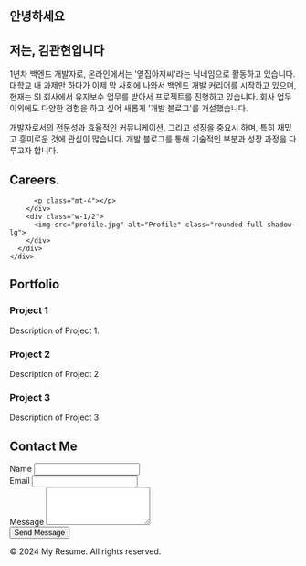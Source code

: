 <!DOCTYPE html>
<html lang="en">
<head>
    <meta charset="UTF-8">
    <meta name="viewport" content="width=device-width, initial-scale=1.0">
    <title>My Resume</title>
    <link href="https://cdn.jsdelivr.net/npm/tailwindcss@3.4.1/dist/tailwind.min.css" rel="stylesheet">
</head>
<body class="bg-gray-100">

<section class="">
  <h1 class="text-4xl">안녕하세요</h1>
  <h1 class="text-4xl">
    저는, <span class="font-bold">김관현</span>입니다
  </h1>
</section>


<!-- Hero Section -->
<section class="bg-gray-900 text-black py-20">
  <div class="container mx-auto px-4">
    <div class="text-center">
      <p class="mt-4 leading-8">
        1년차 백엔드 개발자로, 온라인에서는 '옆집아저씨'라는 닉네임으로 활동하고 있습니다. 대학교 내 과제만 하다가 이제 막 사회에 나와서 백엔드 개발 커리어를 시작하고 있으며, 현재는 SI 회사에서 유지보수 업무를 받아서 프로젝트를 진행하고 있습니다. 회사 업무 이외에도 다양한 경험을 하고 싶어 새롭게 '개발 블로그'를 개설했습니다.
      </p>
      <p class="leading-8">
        개발자로서의 전문성과 효율적인 커뮤니케이션, 그리고 성장을 중요시 하며, 특히 재밌고 흥미로운 것에 관심이 많습니다. 개발 블로그를 통해 기술적인 부분과 성장 과정을 다루고자 합니다.
      </p>
    </div>
  </div>
</section>

  <!-- About Section -->
  <section class="py-16">
    <div class="container mx-auto px-4">
      <div class="flex justify-between items-center">
        <div class="w-1/2">
          <h2 class="text-3xl font-bold">Careers.</h2>

          <p class="mt-4"></p>
        </div>
        <div class="w-1/2">
          <img src="profile.jpg" alt="Profile" class="rounded-full shadow-lg">
        </div>
      </div>
    </div>
  </section>

  <!-- Portfolio Section -->
  <section class="py-16 bg-gray-200">
    <div class="container mx-auto px-4">
      <h2 class="text-3xl font-bold text-center">Portfolio</h2>
      <div class="grid grid-cols-3 gap-8 mt-8">
        <div class="bg-white p-6 rounded-lg shadow-md">
          <h3 class="text-xl font-bold">Project 1</h3>
          <p class="mt-2">Description of Project 1.</p>
        </div>
        <div class="bg-white p-6 rounded-lg shadow-md">
          <h3 class="text-xl font-bold">Project 2</h3>
          <p class="mt-2">Description of Project 2.</p>
        </div>
        <div class="bg-white p-6 rounded-lg shadow-md">
          <h3 class="text-xl font-bold">Project 3</h3>
          <p class="mt-2">Description of Project 3.</p>
        </div>
      </div>
    </div>
  </section>

  <!-- Contact Section -->
  <section class="py-16">
    <div class="container mx-auto px-4">
      <h2 class="text-3xl font-bold text-center">Contact Me</h2>
      <form class="mt-8 max-w-md mx-auto">
        <div class="flex flex-wrap mb-4 -mx-2">
          <div class="w-full px-2 mb-4">
            <label for="name" class="block mb-2">Name</label>
            <input type="text" id="name" name="name" class="w-full border-gray-300 rounded-md px-3 py-2 focus:outline-none focus:border-blue-500">
          </div>
          <div class="w-full px-2 mb-4">
            <label for="email" class="block mb-2">Email</label>
            <input type="email" id="email" name="email" class="w-full border-gray-300 rounded-md px-3 py-2 focus:outline-none focus:border-blue-500">
          </div>
          <div class="w-full px-2 mb-4">
            <label for="message" class="block mb-2">Message</label>
            <textarea id="message" name="message" rows="4" class="w-full border-gray-300 rounded-md px-3 py-2 focus:outline-none focus:border-blue-500"></textarea>
          </div>
          <div class="w-full px-2">
            <button type="submit" class="bg-blue-500 text-white py-2 px-4 rounded-md hover:bg-blue-700 focus:outline-none">Send Message</button>
          </div>
        </div>
      </form>
    </div>
  </section>

  <!-- Footer -->
  <footer class="bg-gray-800 text-white py-4">
    <div class="container mx-auto text-center">
      &copy; 2024 My Resume. All rights reserved.
    </div>
  </footer>

</body>
</html>
